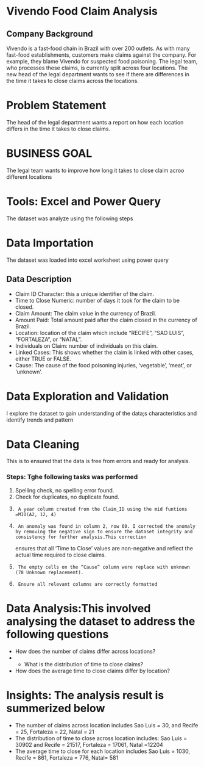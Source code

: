 # Vivendo Food Claim Analysis

## Company Background
Vivendo is a fast-food chain in Brazil with over 200 outlets. As with many fast-food establishments,
customers make claims against the company. For example, they blame Vivendo for suspected food
poisoning. The legal team, who processes these claims, is currently split across four locations. The new head of the
legal department wants to see if there are differences in the time it takes to close claims across the
locations.

# Problem Statement
The head of the legal department wants a report on how each location differs in the time it takes to close claims.

# BUSINESS GOAL
The legal team wants to improve how long it takes to close claim acroo different locations

# Tools: Excel and Power Query
The dataset was analyze using the following steps
# Data Importation
The dataset was loaded into excel worksheet using power query
## Data Description
- Claim ID Character: this a unique identifier of the claim.
- Time to Close Numeric: number of days it took for the claim to be closed.
- Claim Amount: The claim value in the currency of Brazil.
- Amount Paid: Total amount paid after the claim closed in the currency of Brazil.
- Location: location of the claim which include “RECIFE”, “SAO LUIS”, “FORTALEZA”, or “NATAL”.
- Individuals on Claim: number of individuals on this claim.
- Linked Cases: This shows whether the claim is linked with other cases, either TRUE or FALSE.
- Cause: The cause of the food poisoning injuries, ‘vegetable’, ‘meat’, or ‘unknown’.

# Data Exploration and Validation
I explore the dataset to gain understanding of the data;s characteristics and identify trends and pattern

# Data Cleaning
This is to ensured that the data is free from errors and ready for analysis.

### Steps: Tghe following tasks was performed
1. Spelling check, no spelling error found.
2.  Check for duplicates, no duplicate found.
3.  	A year column created from the Claim_ID using the mid funtions  =MID(A2, 12, 4) 
5.  	An anomaly was found in column 2, row 60. I corrected the anomaly by removing the negative sign to ensure the dataset integrity and consistency for further analysis.This correction 
      ensures that all ‘Time to Close’ values are non-negative and reflect the actual time required to close claims.
6.  	The empty cells on the “Cause” column were replace with unknown (78 Unknown replacement).
7.  	Ensure all relevant columns are correctly formatted
   
# Data Analysis:This involved analysing the dataset to address the following questions
- How does the number of claims differ across locations?
- - What is the distribution of time to close claims?
- How does the average time to close claims differ by location?

# Insights: The analysis result is summerized below
-	The number of claims across location includes Sao Luis = 30, and Recife = 25,  Fortaleza = 22, Natal = 21
-	The distribution of time to close across location includes: Sao Luis = 30902 and Recife = 21517, Fortaleza = 17061, Natal =12204
-	The average time to close for each location includes Sao Luis = 1030, Recife = 861, Fortaleza = 776, Natal= 581


